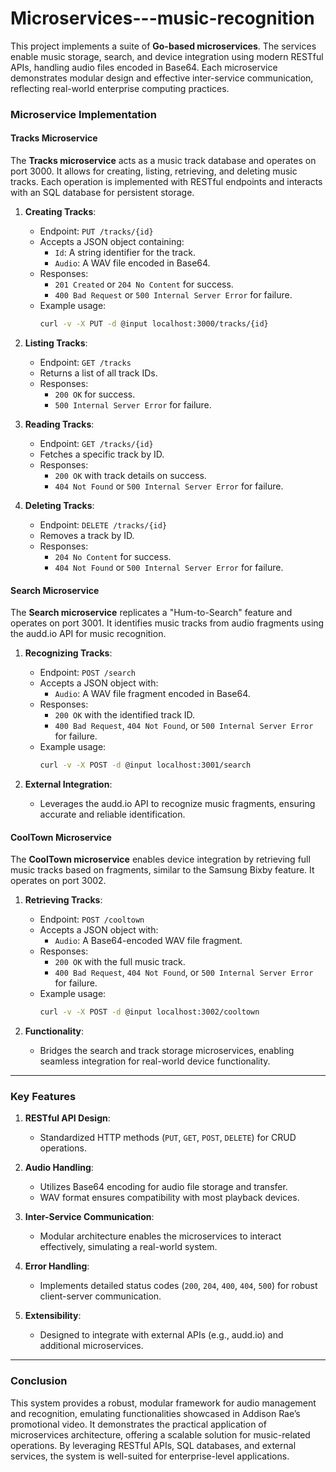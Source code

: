 # Microservices---music-recognition
This project implements a suite of **Go-based microservices**. The services enable music storage, search, and device integration using modern RESTful APIs, handling audio files encoded in Base64. Each microservice demonstrates modular design and effective inter-service communication, reflecting real-world enterprise computing practices.


### Microservice Implementation

#### Tracks Microservice

The **Tracks microservice** acts as a music track database and operates on port 3000. It allows for creating, listing, retrieving, and deleting music tracks. Each operation is implemented with RESTful endpoints and interacts with an SQL database for persistent storage.

1. **Creating Tracks**:
   - Endpoint: `PUT /tracks/{id}`
   - Accepts a JSON object containing:
     - `Id`: A string identifier for the track.
     - `Audio`: A WAV file encoded in Base64.
   - Responses:
     - `201 Created` or `204 No Content` for success.
     - `400 Bad Request` or `500 Internal Server Error` for failure.
   - Example usage:
     ```sh
     curl -v -X PUT -d @input localhost:3000/tracks/{id}
     ```

2. **Listing Tracks**:
   - Endpoint: `GET /tracks`
   - Returns a list of all track IDs.
   - Responses:
     - `200 OK` for success.
     - `500 Internal Server Error` for failure.

3. **Reading Tracks**:
   - Endpoint: `GET /tracks/{id}`
   - Fetches a specific track by ID.
   - Responses:
     - `200 OK` with track details on success.
     - `404 Not Found` or `500 Internal Server Error` for failure.

4. **Deleting Tracks**:
   - Endpoint: `DELETE /tracks/{id}`
   - Removes a track by ID.
   - Responses:
     - `204 No Content` for success.
     - `404 Not Found` or `500 Internal Server Error` for failure.

#### Search Microservice

The **Search microservice** replicates a "Hum-to-Search" feature and operates on port 3001. It identifies music tracks from audio fragments using the audd.io API for music recognition.

1. **Recognizing Tracks**:
   - Endpoint: `POST /search`
   - Accepts a JSON object with:
     - `Audio`: A WAV file fragment encoded in Base64.
   - Responses:
     - `200 OK` with the identified track ID.
     - `400 Bad Request`, `404 Not Found`, or `500 Internal Server Error` for failure.
   - Example usage:
     ```sh
     curl -v -X POST -d @input localhost:3001/search
     ```

2. **External Integration**:
   - Leverages the audd.io API to recognize music fragments, ensuring accurate and reliable identification.

#### CoolTown Microservice

The **CoolTown microservice** enables device integration by retrieving full music tracks based on fragments, similar to the Samsung Bixby feature. It operates on port 3002.

1. **Retrieving Tracks**:
   - Endpoint: `POST /cooltown`
   - Accepts a JSON object with:
     - `Audio`: A Base64-encoded WAV file fragment.
   - Responses:
     - `200 OK` with the full music track.
     - `400 Bad Request`, `404 Not Found`, or `500 Internal Server Error` for failure.
   - Example usage:
     ```sh
     curl -v -X POST -d @input localhost:3002/cooltown
     ```

2. **Functionality**:
   - Bridges the search and track storage microservices, enabling seamless integration for real-world device functionality.

---

### Key Features

1. **RESTful API Design**:
   - Standardized HTTP methods (`PUT`, `GET`, `POST`, `DELETE`) for CRUD operations.

2. **Audio Handling**:
   - Utilizes Base64 encoding for audio file storage and transfer.
   - WAV format ensures compatibility with most playback devices.

3. **Inter-Service Communication**:
   - Modular architecture enables the microservices to interact effectively, simulating a real-world system.

4. **Error Handling**:
   - Implements detailed status codes (`200`, `204`, `400`, `404`, `500`) for robust client-server communication.

5. **Extensibility**:
   - Designed to integrate with external APIs (e.g., audd.io) and additional microservices.

---

### Conclusion

This system provides a robust, modular framework for audio management and recognition, emulating functionalities showcased in Addison Rae’s promotional video. It demonstrates the practical application of microservices architecture, offering a scalable solution for music-related operations. By leveraging RESTful APIs, SQL databases, and external services, the system is well-suited for enterprise-level applications.
